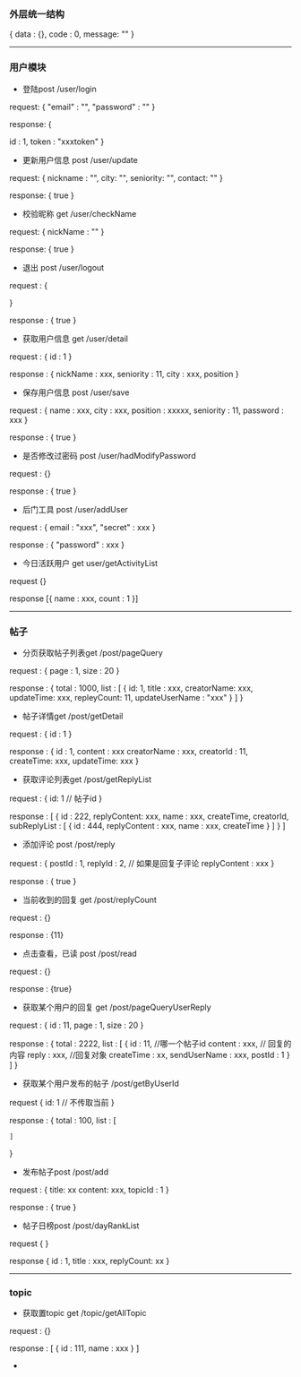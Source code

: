 
### 外层统一结构

{
data : {},
code : 0,
message: ""
}

--- 
### 用户模块


- 登陆post /user/login

request: {
"email" : "",
"password" : ""
}


response: {

 id : 1,
 token : "xxxtoken"
}


- 更新用户信息 post /user/update

request: {
nickname : "",
city: "",
seniority: "",
contact: ""
}

response: {
true
}

- 校验昵称 get /user/checkName

request: {
nickName : ""
}

response: {
true
}

- 退出  post /user/logout

request : {

}

response : {
true
}


- 获取用户信息 get /user/detail

request : {
id : 1
}

response : {
nickName : xxx,
seniority : 11,
city : xxx,
position
}


- 保存用户信息 post /user/save

request : {
    name : xxx,
    city : xxx,
    position : xxxxx,
    seniority : 11,
    password : xxx
}

response : {
    true
}


- 是否修改过密码 post /user/hadModifyPassword

request : {}

response : {
    true
}

- 后门工具 post /user/addUser

request : {
email : "xxx",
"secret" : xxx
}

response : {
"password" : xxx
}

- 今日活跃用户 get user/getActivityList

request {}

response [{
    name : xxx,
    count : 1
}]


--- 
### 帖子

- 分页获取帖子列表get /post/pageQuery

request : {
page : 1,
size : 20
}

response : {
total : 1000,
list : [
{
id: 1,
title : xxx,
creatorName: xxx,
updateTime: xxx,
repleyCount: 11,
updateUserName : "xxx"
}
]
}


- 帖子详情get /post/getDetail

request : {
id : 1
}

response : {
id : 1,
content : xxx
creatorName : xxx,
creatorId : 11,
createTime: xxx,
updateTime: xxx
}


- 获取评论列表get /post/getReplyList

request : {
id: 1 // 帖子id
}

response : [
{
id : 222,
replyContent: xxx,
name : xxx,
createTime,
creatorId,
subReplyList : [
{
id : 444,
replyContent : xxx,
name : xxx,
createTime
}
]
}
]

- 添加评论 post /post/reply

request : {
postId : 1,
replyId : 2, // 如果是回复子评论
replyContent : xxx
}

response : {
true
}


- 当前收到的回复 get /post/replyCount

request : {}

response : {11}

- 点击查看，已读 post /post/read

request : {}

response : {true}


- 获取某个用户的回复 get /post/pageQueryUserReply

request : {
id : 11,
page : 1,
size : 20
}

response : {
total : 2222,
list : [
{
id : 11,  //哪一个帖子id
content : xxx,  // 回复的内容
reply : xxx,  //回复对象
createTime : xx,
sendUserName : xxx,
postId : 1
}
]
}

- 获取某个用户发布的帖子 /post/getByUserId

request {
  id: 1 // 不传取当前
}

response : {
    total : 100,
    list : [

 
    ] 
}

- 发布帖子post  /post/add

request : {
title: xx
content: xxx,
topicId : 1
}

response : {
true
}


- 帖子日榜post /post/dayRankList

request {
}

response {
    id : 1,
    title : xxx,
    replyCount: xx
}

--- 
### topic
- 获取置topic get  /topic/getAllTopic

request : {}

response : [
{
id : 111,
name : xxx
}
]


- 
